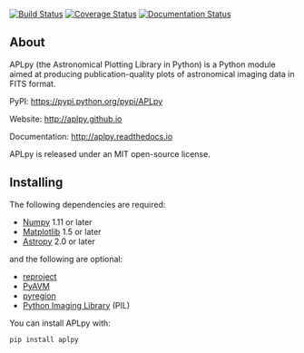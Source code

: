 [![Build Status](https://travis-ci.org/aplpy/aplpy.svg?branch=master)](https://travis-ci.org/aplpy/aplpy)
[![Coverage Status](https://coveralls.io/repos/aplpy/aplpy/badge.svg?branch=master)](https://coveralls.io/r/aplpy/aplpy?branch=master)
[![Documentation Status](https://img.shields.io/badge/docs-latest-brightgreen.svg?style=flat)](https://aplpy.readthedocs.io/en/latest/)


About
-----

APLpy (the Astronomical Plotting Library in Python) is a
Python module aimed at producing publication-quality plots
of astronomical imaging data in FITS format.

PyPI: https://pypi.python.org/pypi/APLpy

Website: http://aplpy.github.io

Documentation: http://aplpy.readthedocs.io

APLpy is released under an MIT open-source license.

Installing
----------

The following dependencies are required:

* [Numpy](http://numpy.scipy.org) 1.11 or later
* [Matplotlib](http://www.matplotlib.org) 1.5 or later
* [Astropy](http://www.astropy.org) 2.0 or later

and the following are optional:

* [reproject](http://reproject.readthedocs.org)
* [PyAVM](http://astrofrog.github.io/pyavm/)
* [pyregion](http://pyregion.readthedocs.org/)
* [Python Imaging Library](http://www.pythonware.com/products/pil/) (PIL)

You can install APLpy with:

    pip install aplpy
